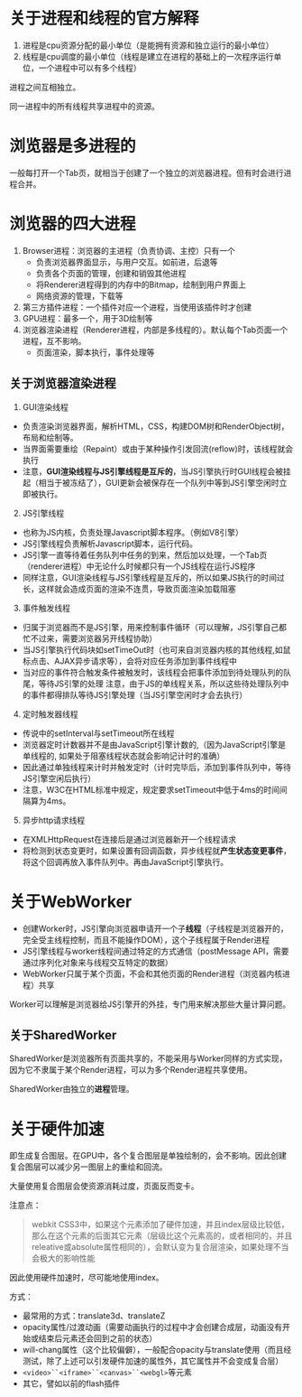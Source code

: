 # 关于进程和线程的官方解释
1. 进程是cpu资源分配的最小单位（是能拥有资源和独立运行的最小单位）
2. 线程是cpu调度的最小单位（线程是建立在进程的基础上的一次程序运行单位，一个进程中可以有多个线程）

进程之间互相独立。

同一进程中的所有线程共享进程中的资源。

# 浏览器是多进程的

一般每打开一个Tab页，就相当于创建了一个独立的浏览器进程。但有时会进行进程合并。

# 浏览器的四大进程
1. Browser进程：浏览器的主进程（负责协调、主控）只有一个
   - 负责浏览器界面显示，与用户交互。如前进，后退等
   - 负责各个页面的管理，创建和销毁其他进程
   - 将Renderer进程得到的内存中的Bitmap，绘制到用户界面上
   - 网络资源的管理，下载等
2. 第三方插件进程：一个插件对应一个进程，当使用该插件时才创建
3. GPU进程：最多一个，用于3D绘制等
4. 浏览器渲染进程（Renderer进程，内部是多线程的）。默认每个Tab页面一个进程，互不影响。
   - 页面渲染，脚本执行，事件处理等

## 关于浏览器渲染进程
1. GUI渲染线程
 - 负责渲染浏览器界面，解析HTML，CSS，构建DOM树和RenderObject树，布局和绘制等。
 - 当界面需要重绘（Repaint）或由于某种操作引发回流(reflow)时，该线程就会执行
 - 注意，**GUI渲染线程与JS引擎线程是互斥的**，当JS引擎执行时GUI线程会被挂起（相当于被冻结了），GUI更新会被保存在一个队列中等到JS引擎空闲时立即被执行。
  
2. JS引擎线程
- 也称为JS内核，负责处理Javascript脚本程序。（例如V8引擎）
- JS引擎线程负责解析Javascript脚本，运行代码。
- JS引擎一直等待着任务队列中任务的到来，然后加以处理，一个Tab页（renderer进程）中无论什么时候都只有一个JS线程在运行JS程序
- 同样注意，GUI渲染线程与JS引擎线程是互斥的，所以如果JS执行的时间过长，这样就会造成页面的渲染不连贯，导致页面渲染加载阻塞

3. 事件触发线程
- 归属于浏览器而不是JS引擎，用来控制事件循环（可以理解，JS引擎自己都忙不过来，需要浏览器另开线程协助）
- 当JS引擎执行代码块如setTimeOut时（也可来自浏览器内核的其他线程,如鼠标点击、AJAX异步请求等），会将对应任务添加到事件线程中
- 当对应的事件符合触发条件被触发时，该线程会把事件添加到待处理队列的队尾，等待JS引擎的处理
注意，由于JS的单线程关系，所以这些待处理队列中的事件都得排队等待JS引擎处理（当JS引擎空闲时才会去执行）

4. 定时触发器线程
- 传说中的setInterval与setTimeout所在线程
- 浏览器定时计数器并不是由JavaScript引擎计数的,（因为JavaScript引擎是单线程的, 如果处于阻塞线程状态就会影响记计时的准确）
- 因此通过单独线程来计时并触发定时（计时完毕后，添加到事件队列中，等待JS引擎空闲后执行）
- 注意，W3C在HTML标准中规定，规定要求setTimeout中低于4ms的时间间隔算为4ms。

5. 异步http请求线程
- 在XMLHttpRequest在连接后是通过浏览器新开一个线程请求
- 将检测到状态变更时，如果设置有回调函数，异步线程就**产生状态变更事件**，将这个回调再放入事件队列中。再由JavaScript引擎执行。

# 关于WebWorker
- 创建Worker时，JS引擎向浏览器申请开一个子**线程**（子线程是浏览器开的，完全受主线程控制，而且不能操作DOM），这个子线程属于Render进程
- JS引擎线程与worker线程间通过特定的方式通信（postMessage API，需要通过序列化对象来与线程交互特定的数据）
- WebWorker只属于某个页面，不会和其他页面的Render进程（浏览器内核进程）共享

Worker可以理解是浏览器给JS引擎开的外挂，专门用来解决那些大量计算问题。


## 关于SharedWorker
SharedWorker是浏览器所有页面共享的，不能采用与Worker同样的方式实现，因为它不隶属于某个Render进程，可以为多个Render进程共享使用。

SharedWorker由独立的**进程**管理。


# 关于硬件加速
即生成复合图层。在GPU中，各个复合图层是单独绘制的，会不影响。因此创建复合图层可以减少另一图层上的重绘和回流。

大量使用复合图层会使资源消耗过度，页面反而变卡。

注意点：
> webkit CSS3中，如果这个元素添加了硬件加速，并且index层级比较低，那么在这个元素的后面其它元素（层级比这个元素高的，或者相同的，并且releative或absolute属性相同的），会默认变为复合层渲染，如果处理不当会极大的影响性能

因此使用硬件加速时，尽可能地使用index。

方式：
- 最常用的方式：translate3d、translateZ
- opacity属性/过渡动画（需要动画执行的过程中才会创建合成层，动画没有开始或结束后元素还会回到之前的状态）
- will-chang属性（这个比较偏僻），一般配合opacity与translate使用（而且经测试，除了上述可以引发硬件加速的属性外，其它属性并不会变成复合层）
- `<video>``<iframe>``<canvas>``<webgl>`等元素
- 其它，譬如以前的flash插件

